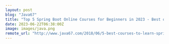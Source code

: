 ```yaml
---
layout: post
blog: "Java67"
title: "Top 5 Spring Boot Online Courses for Beginners in 2023 - Best of Lot [UPDATED]"
date: 2023-06-22T06:38:00Z
image: images/java.png
remote_url: "http://www.java67.com/2018/06/5-best-courses-to-learn-spring-boot-in.html"
---
```

